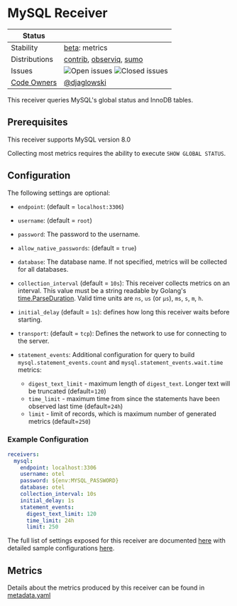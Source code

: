 # MySQL Receiver

<!-- status autogenerated section -->
| Status        |           |
| ------------- |-----------|
| Stability     | [beta]: metrics   |
| Distributions | [contrib], [observiq], [sumo] |
| Issues        | ![Open issues](https://img.shields.io/github/issues-search/open-telemetry/opentelemetry-collector-contrib?query=is%3Aissue%20is%3Aopen%20label%3Areceiver%2Fmysql%20&label=open&color=orange&logo=opentelemetry) ![Closed issues](https://img.shields.io/github/issues-search/open-telemetry/opentelemetry-collector-contrib?query=is%3Aissue%20is%3Aclosed%20label%3Areceiver%2Fmysql%20&label=closed&color=blue&logo=opentelemetry) |
| [Code Owners](https://github.com/open-telemetry/opentelemetry-collector-contrib/blob/main/CONTRIBUTING.md#becoming-a-code-owner)    | [@djaglowski](https://www.github.com/djaglowski) |

[beta]: https://github.com/open-telemetry/opentelemetry-collector#beta
[contrib]: https://github.com/open-telemetry/opentelemetry-collector-releases/tree/main/distributions/otelcol-contrib
[observiq]: https://github.com/observIQ/observiq-otel-collector
[sumo]: https://github.com/SumoLogic/sumologic-otel-collector
<!-- end autogenerated section -->

This receiver queries MySQL's global status and InnoDB tables.

## Prerequisites

This receiver supports MySQL version 8.0

Collecting most metrics requires the ability to execute `SHOW GLOBAL STATUS`.

## Configuration


The following settings are optional:
- `endpoint`: (default = `localhost:3306`)
- `username`: (default = `root`)
- `password`: The password to the username.
- `allow_native_passwords`: (default = `true`)
- `database`: The database name. If not specified, metrics will be collected for all databases.

- `collection_interval` (default = `10s`): This receiver collects metrics on an interval. This value must be a string readable by Golang's [time.ParseDuration](https://pkg.go.dev/time#ParseDuration). Valid time units are `ns`, `us` (or `µs`), `ms`, `s`, `m`, `h`.
- `initial_delay` (default = `1s`): defines how long this receiver waits before starting.

- `transport`: (default = `tcp`): Defines the network to use for connecting to the server.
- `statement_events`: Additional configuration for query to build `mysql.statement_events.count` and `mysql.statement_events.wait.time` metrics:
  - `digest_text_limit` - maximum length of `digest_text`. Longer text will be truncated (default=`120`)
  - `time_limit` - maximum time from since the statements have been observed last time (default=`24h`)
  - `limit` - limit of records, which is maximum number of generated metrics (default=`250`)

### Example Configuration

```yaml
receivers:
  mysql:
    endpoint: localhost:3306
    username: otel
    password: ${env:MYSQL_PASSWORD}
    database: otel
    collection_interval: 10s
    initial_delay: 1s
    statement_events:
      digest_text_limit: 120
      time_limit: 24h
      limit: 250
```

The full list of settings exposed for this receiver are documented [here](./config.go) with detailed sample configurations [here](./testdata/config.yaml).

## Metrics

Details about the metrics produced by this receiver can be found in [metadata.yaml](./metadata.yaml)


